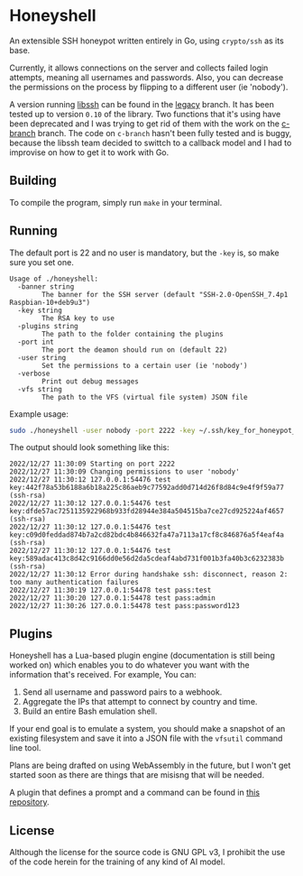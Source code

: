 # Honeyshell

An extensible SSH honeypot written entirely in Go, using `crypto/ssh` as its base.

Currently, it allows connections on the server and collects failed login attempts, meaning all usernames and passwords. Also, you can decrease the permissions on the process by flipping to a different user (ie 'nobody').

A version running [libssh](https://www.libssh.org/) can be found in the [legacy](https://github.com/wisepythagoras/honeyshell/tree/legacy) branch. It has been tested up to version `0.10` of the library. Two functions that it's using have been deprecated and I was trying to get rid of them with the work on the [c-branch](https://github.com/wisepythagoras/honeyshell/tree/c-branch) branch. The code on `c-branch` hasn't been fully tested and is buggy, because the libssh team decided to swittch to a callback model and I had to improvise on how to get it to work with Go.

## Building

To compile the program, simply run `make` in your terminal.

## Running

The default port is 22 and no user is mandatory, but the `-key` is, so make sure you set one.

```
Usage of ./honeyshell:
  -banner string
        The banner for the SSH server (default "SSH-2.0-OpenSSH_7.4p1 Raspbian-10+deb9u3")
  -key string
        The RSA key to use
  -plugins string
        The path to the folder containing the plugins
  -port int
        The port the deamon should run on (default 22)
  -user string
        Set the permissions to a certain user (ie 'nobody')
  -verbose
        Print out debug messages
  -vfs string
        The path to the VFS (virtual file system) JSON file
```

Example usage:

``` sh
sudo ./honeyshell -user nobody -port 2222 -key ~/.ssh/key_for_honeypot_rsa
```

The output should look something like this:

```
2022/12/27 11:30:09 Starting on port 2222
2022/12/27 11:30:09 Changing permissions to user 'nobody'
2022/12/27 11:30:12 127.0.0.1:54476 test key:442f78a53b6188a6b18a225c86aeb9c77592add0d714d26f8d84c9e4f9f59a77 (ssh-rsa)
2022/12/27 11:30:12 127.0.0.1:54476 test key:dfde57ac7251135922968b933fd28944e384a504515ba7ce27cd925224af4657 (ssh-rsa)
2022/12/27 11:30:12 127.0.0.1:54476 test key:c09d0feddad874b7a2cd82bdc4b846632fa47a7113a17cf8c846876a5f4eaf4a (ssh-rsa)
2022/12/27 11:30:12 127.0.0.1:54476 test key:589adac413c8d42c9166dd0e56d2da5cdeaf4abd731f001b3fa40b3c6232383b (ssh-rsa)
2022/12/27 11:30:12 Error during handshake ssh: disconnect, reason 2: too many authentication failures
2022/12/27 11:30:19 127.0.0.1:54478 test pass:test
2022/12/27 11:30:20 127.0.0.1:54478 test pass:admin
2022/12/27 11:30:26 127.0.0.1:54478 test pass:password123
```

## Plugins

Honeyshell has a Lua-based plugin engine (documentation is still being worked on) which enables you to do whatever you want with the information that's received. For example, You can:

1. Send all username and password pairs to a webhook.
2. Aggregate the IPs that attempt to connect by country and time.
3. Build an entire Bash emulation shell.

If your end goal is to emulate a system, you should make a snapshot of an existing filesystem and save it into a JSON file with the `vfsutil` command line tool.

Plans are being drafted on using WebAssembly in the future, but I won't get started soon as there are things that are misisng that will be needed.

A plugin that defines a prompt and a command can be found in [this repository](https://github.com/wisepythagoras/system-example-plugin).

## License

Although the license for the source code is GNU GPL v3, I prohibit the use of the code herein for the training of any kind of AI model.
